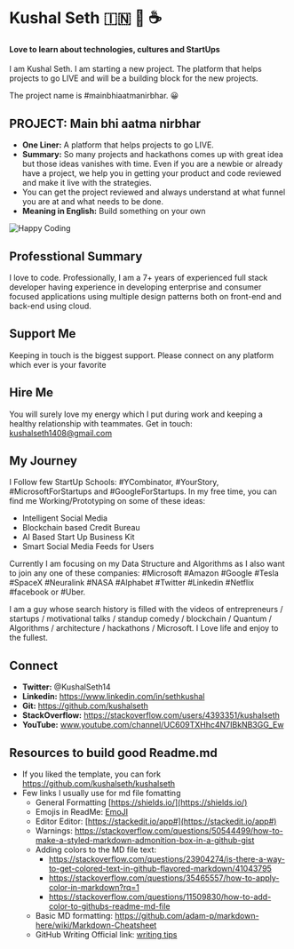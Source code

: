 
# Kushal Seth :india: :pray: :coffee:

#### Love to learn about technologies, cultures and StartUps  

I am Kushal Seth. I am starting a new project. The platform that helps projects to go LIVE and will be a building block for the new projects. 

The project name is #mainbhiaatmanirbhar.  :grinning: 


## PROJECT: Main bhi aatma nirbhar 

- **One Liner:** A platform that helps projects to go LIVE.
- **Summary:** So many projects and hackathons comes up with great idea but those ideas vanishes with time. Even if you are a newbie or already have a project, we help you in getting your product and code reviewed and make it live with the strategies.
- You can get the project reviewed and always understand at what funnel you are at and what needs to be done.
- **Meaning in English:** Build something on your own

![Happy Coding](https://github.com/kushalseth/DataStructure/blob/master/blob/elon2.jpg)

## Professtional Summary 

I love to code. Professionally, I am a 7+ years of experienced full stack developer having experience in developing enterprise and consumer focused applications using multiple design patterns both on front-end and back-end using cloud.

## Support Me 

Keeping in touch is the biggest support. Please connect on any platform which ever is your favorite 

## Hire Me 

You will surely love my energy which I put during work and keeping a healthy relationship with teammates. Get in touch: [kushalseth1408@gmail.com](mailto:kushalseth1408@gmail.com)

## My Journey
I Follow few StartUp Schools: #YCombinator, #YourStory, #MicrosoftForStartups and #GoogleForStartups. In my free time, you can find me Working/Prototyping on some of these ideas:

- Intelligent Social Media
- Blockchain based Credit Bureau
- AI Based Start Up Business Kit
- Smart Social Media Feeds for Users

Currently I am focusing on my Data Structure and Algorithms as I also want to join any one of these companies: #Microsoft #Amazon #Google #Tesla #SpaceX #Neuralink #NASA #Alphabet #Twitter #Linkedin #Netflix #facebook or #Uber.

I am a guy whose search history is filled with the videos of entrepreneurs / startups / motivational talks / standup comedy / blockchain / Quantum / Algorithms / architecture / hackathons / Microsoft. I Love life and enjoy to the fullest.

## Connect
- **Twitter:** @KushalSeth14
- **Linkedin:** https://www.linkedin.com/in/sethkushal
- **Git:** https://github.com/kushalseth
- **StackOverflow:** https://stackoverflow.com/users/4393351/kushalseth
- **YouTube:** www.youtube.com/channel/UC609TXHhc4N7IBkNB3GG_Ew

## Resources to build good Readme.md
- If you liked the template, you can fork https://github.com/kushalseth/kushalseth
- Few links I usually use for md file fomatting
	- General Formatting [https://shields.io/](https://shields.io/)
	- Emojis in ReadMe: [EmoJI](https://www.webfx.com/tools/emoji-cheat-sheet/)
	- Editor Editor: [https://stackedit.io/app#](https://stackedit.io/app#) 
	- Warnings: https://stackoverflow.com/questions/50544499/how-to-make-a-styled-markdown-admonition-box-in-a-github-gist
	- Adding colors to the MD file text:
		- https://stackoverflow.com/questions/23904274/is-there-a-way-to-get-colored-text-in-github-flavored-markdown/41043795
		- https://stackoverflow.com/questions/35465557/how-to-apply-color-in-markdown?rq=1
		- https://stackoverflow.com/questions/11509830/how-to-add-color-to-githubs-readme-md-file
	- Basic MD formatting: https://github.com/adam-p/markdown-here/wiki/Markdown-Cheatsheet
	- GitHub Writing Official link: [writing tips](https://docs.github.com/en/github/writing-on-github)
